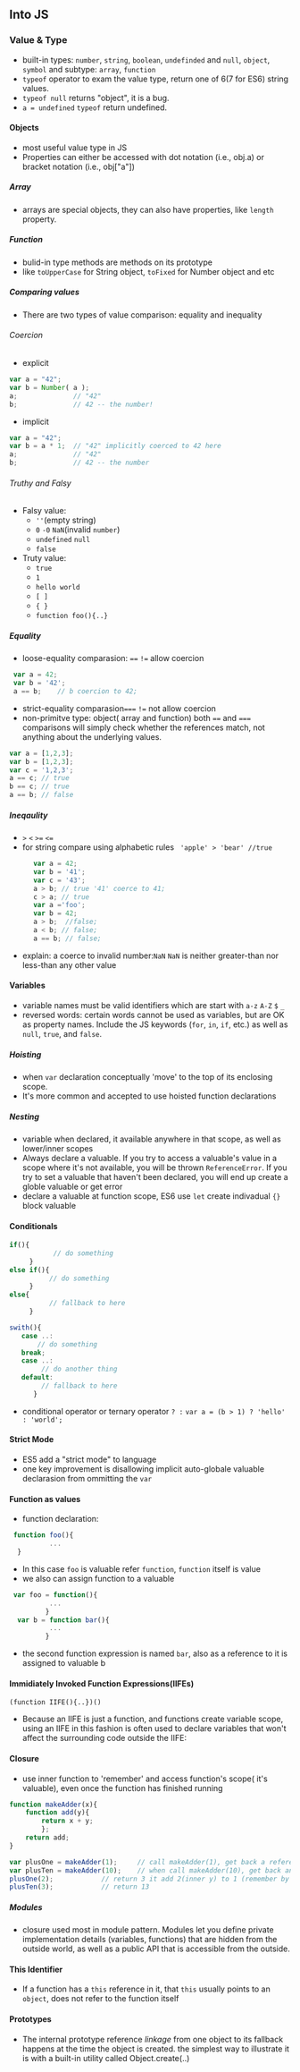 ## Into JS

### Value & Type
- built-in types: `number`, `string`, `boolean`, `undefinded` and `null`, `object`, `symbol` and subtype: `array`, `function`
- `typeof` operator to exam the value type, return one of 6(7 for ES6) string values.
- `typeof null` returns "object", it is a bug.
- `a = undefined` `typeof` return undefined.
#### Objects
- most useful value type in JS
- Properties can either be accessed with dot notation (i.e., obj.a) or bracket notation (i.e., obj["a"])
##### Array
- arrays are special objects, they can also have properties, like `length` property.
##### Function
- bulid-in type methods are methods on its prototype
- like `toUpperCase` for String object, `toFixed` for Number object and etc
##### Comparing values
- There are two types of value comparison: equality and inequality
###### Coercion
- explicit 

```javascript
var a = "42";
var b = Number( a );
a;				// "42"
b;				// 42 -- the number!
```
- implicit
```JavaScript
var a = "42";
var b = a * 1;	// "42" implicitly coerced to 42 here
a;				// "42"
b;				// 42 -- the number
```

###### Truthy and Falsy
- Falsy value:
  -  `''`(empty string)
  -  `0` `-0` `NaN`(invalid `number`)
  -  `undefined` `null`
  -  `false`
- Truty value:
  - `true`
  - `1`
  - `hello world`
  - `[ ]`
  - `{ }`
  - `function foo(){..}`
##### Equality
- loose-equality comparasion: `==` `!=` allow coercion
```JavaScript
 var a = 42;
 var b = '42';
 a == b;    // b coercion to 42;
 ```

- strict-equality comparasion`===` `!=` not allow coercion
- non-primitve type: object( array and function) both `==` and `===` comparisons will simply check whether the references match, not anything about the underlying values.
```JavaScript
var a = [1,2,3];
var b = [1,2,3];
var c = '1,2,3';
a == c; // true
b == c; // true
a == b; // false
```
##### Ineqaulity
- `>` `<` `>=` `<=`
- for string compare using alphabetic rules ` 'apple' > 'bear' //true`
```JavaScript
      var a = 42;
      var b = '41';
      var c = '43';
      a > b; // true '41' coerce to 41;
      c > a; // true
      var a ='foo';
      var b = 42;
      a > b;  //false;
      a < b; // false;
      a == b; // false;
 ```
 - explain: a coerce to invalid number:`NaN` `NaN` is neither greater-than nor less-than any other value
 
#### Variables
- variable names must be valid identifiers which are start with `a-z` `A-Z` `$` `_`
- reversed words: certain words cannot be used as variables, but are OK as property names. Include the JS keywords (`for`, `in`, `if`, etc.) as well as `null`, `true`, and `false`.
##### Hoisting
- when `var` declaration conceptually 'move' to the top of its enclosing scope.
- It's more common and accepted to use hoisted function declarations
##### Nesting
- variable when declared, it available anywhere in that scope, as well as lower/inner scopes  
- Always declare a valuable. 
If you try to access a valuable's value in a scope where it's not available, you will be thrown `ReferenceError`. 
If you try to set a valuable that haven't been declared, you will end up create a globle valuable or get error
- declare a valuable at function scope, ES6 use `let` create indivadual `{}` block valuable

#### Conditionals
```javascript
if(){
           // do something
     }
else if(){
          // do something
     }
else{   
          // fallback to here
     }

swith(){
   case ..:
       // do something
   break;
   case ..:
        // do another thing
   default:
        // fallback to here
      }
```  
- conditional operator or ternary operator
 `? :`
 `var a = (b > 1) ? 'hello' : 'world';`
#### Strict Mode
  - ES5 add a "strict mode" to language
  - one key improvement is disallowing implicit auto-globale valuable declarasion from ommitting the `var`
#### Function as values
- function declaration:
```JavaScript
 function foo(){
          ...
  }
 ```
- In this case `foo` is valuable refer `function`, `function` itself is value
- we also can assign function to a valuable
```javascript
 var foo = function(){
          ...
         }
  var b = function bar(){
          ...
         }
 ```
- the second function expression is named `bar`, also as a reference to it is assigned to valuable b
#### Immidiately Invoked Function Expressions(IIFEs)
`(function IIFE(){..})()`
- Because an IIFE is just a function, and functions create variable scope, using an IIFE in this fashion is often used to declare variables that won't affect the surrounding code outside the IIFE:
#### Closure
- use inner function to 'remember' and access function's scope( it's valuable), even once the function has finished running
```javascript
function makeAdder(x){
    function add(y){
        return x + y;
        };
    return add;
}

var plusOne = makeAdder(1);     // call makeAdder(1), get back a reference to its inner add(..), and remember x as 1, we call this function reference plusOne(..)
var plusTen = makeAdder(10);    // when call makeAdder(10), get back another reference to its inner add(..), and remember x as 10, call this function reference plusTen(..)
plusOne(2);            // return 3 it add 2(inner y) to 1 (remember by x), and get 3
plusTen(3);            // return 13
```
##### Modules
- closure used most in module pattern. 
Modules let you define private implementation details (variables, functions) that are hidden from the outside world, as well as a public API that is accessible from the outside.

#### This Identifier
- If a function has a `this` reference in it, that `this` usually points to an `object`, does not refer to the function itself

#### Prototypes
- The internal prototype reference *linkage* from one object to its fallback happens at the time the object is created.
the simplest way to illustrate it is with a built-in utility called Object.create(..)


















